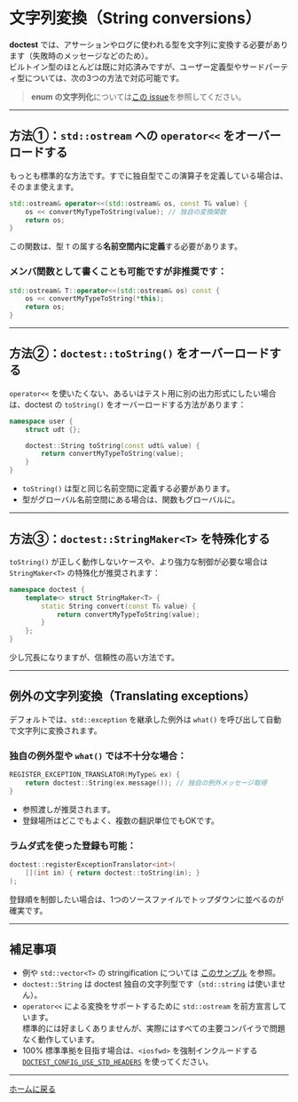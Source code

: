 # 文字列変換（String conversions）

**doctest** では、アサーションやログに使われる型を文字列に変換する必要があります（失敗時のメッセージなどのため）。  
ビルトイン型のほとんどは既に対応済みですが、ユーザー定義型やサードパーティ型については、次の3つの方法で対応可能です。

> **enum の文字列化**については[この issue](https://github.com/doctest/doctest/issues/121)を参照してください。

---

## 方法①：`std::ostream` への `operator<<` をオーバーロードする

もっとも標準的な方法です。すでに独自型でこの演算子を定義している場合は、そのまま使えます。

```cpp
std::ostream& operator<<(std::ostream& os, const T& value) {
    os << convertMyTypeToString(value); // 独自の変換関数
    return os;
}
```

この関数は、型 `T` の属する**名前空間内に定義**する必要があります。

### メンバ関数として書くことも可能ですが非推奨です：

```cpp
std::ostream& T::operator<<(std::ostream& os) const {
    os << convertMyTypeToString(*this);
    return os;
}
```

---

## 方法②：`doctest::toString()` をオーバーロードする

`operator<<` を使いたくない、あるいはテスト用に別の出力形式にしたい場合は、doctest の `toString()` をオーバーロードする方法があります：

```cpp
namespace user {
    struct udt {};

    doctest::String toString(const udt& value) {
        return convertMyTypeToString(value);
    }
}
```

- `toString()` は型と同じ名前空間に定義する必要があります。
- 型がグローバル名前空間にある場合は、関数もグローバルに。

---

## 方法③：`doctest::StringMaker<T>` を特殊化する

`toString()` が正しく動作しないケースや、より強力な制御が必要な場合は `StringMaker<T>` の特殊化が推奨されます：

```cpp
namespace doctest {
    template<> struct StringMaker<T> {
        static String convert(const T& value) {
            return convertMyTypeToString(value);
        }
    };
}
```

少し冗長になりますが、信頼性の高い方法です。

---

## 例外の文字列変換（Translating exceptions）

デフォルトでは、`std::exception` を継承した例外は `what()` を呼び出して自動で文字列に変換されます。

### 独自の例外型や `what()` では不十分な場合：

```cpp
REGISTER_EXCEPTION_TRANSLATOR(MyType& ex) {
    return doctest::String(ex.message()); // 独自の例外メッセージ取得
}
```

- 参照渡しが推奨されます。
- 登録場所はどこでもよく、複数の翻訳単位でもOKです。

### ラムダ式を使った登録も可能：

```cpp
doctest::registerExceptionTranslator<int>(
    [](int in) { return doctest::toString(in); }
);
```

登録順を制御したい場合は、1つのソースファイルでトップダウンに並べるのが確実です。

---

## 補足事項

- 例や `std::vector<T>` の stringification については [このサンプル](../../examples/all_features/stringification.cpp) を参照。
- `doctest::String` は doctest 独自の文字列型です（`std::string` は使いません）。
- `operator<<` による変換をサポートするために `std::ostream` を前方宣言しています。  
  標準的には好ましくありませんが、実際にはすべての主要コンパイラで問題なく動作しています。
- 100% 標準準拠を目指す場合は、`<iosfwd>` を強制インクルードする [`DOCTEST_CONFIG_USE_STD_HEADERS`](configuration.md#doctest_config_use_std_headers) を使ってください。

---

[ホームに戻る](readme.md#reference)
